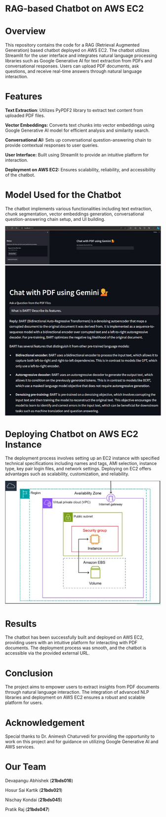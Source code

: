 # RAG-based Chatbot on AWS EC2

# Overview

This repository contains the code for a RAG (Retrieval Augmented Generation) based chatbot deployed on AWS EC2. The chatbot utilizes Streamlit for the user interface and integrates natural language processing libraries such as Google Generative AI for text extraction from PDFs and conversational responses. Users can upload PDF documents, ask questions, and receive real-time answers through natural language interaction.

# Features


**Text Extraction**: Utilizes PyPDF2 library to extract text content from uploaded PDF files.

**Vector Embeddings:** Converts text chunks into vector embeddings using Google Generative AI model for efficient analysis and similarity search.

**Conversational AI:** Sets up conversational question-answering chain to provide contextual responses to user queries.

**User Interface:** Built using Streamlit to provide an intuitive platform for interaction.

**Deployment on AWS EC2:** Ensures scalability, reliability, and accessibility of the chatbot.

# Model Used for the Chatbot

The chatbot implements various functionalities including text extraction, chunk segmentation, vector embeddings generation, conversational question-answering chain setup, and UI building.

![Our application image](Application_img/chatbot.jpg)
![Our application image](Application_img/chatbot_with_a_pdf.jpg)

# Deploying Chatbot on AWS EC2 Instance

The deployment process involves setting up an EC2 instance with specified technical specifications including names and tags, AMI selection, instance type, key pair login files, and network settings. Deploying on EC2 offers advantages such as scalability, customization, and reliability.

![AWS EC2 Architecture](Application_img/aws_ec2_architecture.jpg)


# Results
The chatbot has been successfully built and deployed on AWS EC2, providing users with an intuitive platform for interacting with PDF documents. The deployment process was smooth, and the chatbot is accessible via the provided external URL.

# Conclusion
The project aims to empower users to extract insights from PDF documents through natural language interaction. The integration of advanced NLP libraries and deployment on AWS EC2 ensures a robust and scalable platform for users.

# Acknowledgement
Special thanks to Dr. Animesh Chaturvedi for providing the opportunity to work on this project and for guidance on utilizing Google Generative AI and AWS services.

# Our Team
Devapangu Abhishek (**21bds016**)

Hosur Sai Kartik (**21bds021**)

Nischay Kondai (**21bds045**)

Pratik Raj (**21bds047**)
